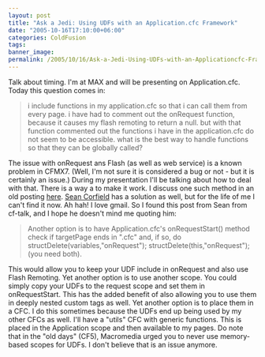 ```yaml
---
layout: post
title: "Ask a Jedi: Using UDFs with an Application.cfc Framework"
date: "2005-10-16T17:10:00+06:00"
categories: ColdFusion 
tags: 
banner_image: 
permalink: /2005/10/16/Ask-a-Jedi-Using-UDFs-with-an-Applicationcfc-Framework
---
```


Talk about timing. I'm at MAX and will be presenting on Application.cfc. Today this question comes in:

<blockquote>
i include functions in my application.cfc so that i can call them from every page. i have had to comment out the  onRequest function, because it causes my flash remoting to return a null. but with that function commented out the functions i have in the application.cfc do not seem to be accessible. what is the best way to handle functions so that they can be globally called?
</blockquote>

The issue with onRequest ans Flash (as well as web service) is a known problem in CFMX7. (Well, I'm not sure it is considered a bug or not - but it is certainly an issue.) During my presentation I'll be talking about how to deal with that. There is a way a to make it work. I discuss one such method in an old posting <a href="http://ray.camdenfamily.com/index.cfm?mode=entry&entry=ED9D4058-E661-02E9-E70A41706CD89724">here</a>. <a href="http://www.corfield.org/blog">Sean Corfield</a> has a solution as well, but for the life of me I can't find it now. Ah hah! I love gmail. So I found this post from Sean from cf-talk, and I hope he doesn't mind me quoting him:

<blockquote>
Another option is to have Application.cfc's onRequestStart() method
check if targetPage ends in ".cfc" and, if so, do
structDelete(variables,"onRequest"); structDelete(this,"onRequest");
(you need both).
</blockquote>

This would allow you to keep your UDF include in onRequest and also use Flash Remoting. Yet another option is to use another scope. You could simply copy your UDFs to the request scope and set them in onRequestStart. This has the added benefit of also allowing you to use them in deeply nested custom tags as well. Yet another option is to place them in a CFC. I do this sometimes because the UDFs end up being used by my other CFCs as well. I'll have a "utils" CFC with generic functions. This is placed in the Application scope and then available to my pages. Do note that in the "old days" (CF5), Macromedia urged you to never use memory-based scopes for UDFs. I don't believe that is an issue anymore.